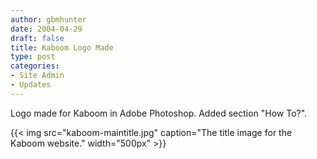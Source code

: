 ```yaml
---
author: gbmhunter
date: 2004-04-29
draft: false
title: Kaboom Logo Made
type: post
categories:
- Site Admin
- Updates
---
```


Logo made for Kaboom in Adobe Photoshop. Added section "How To?".

{{< img src="kaboom-maintitle.jpg" caption="The title image for the Kaboom website."  width="500px" >}}
